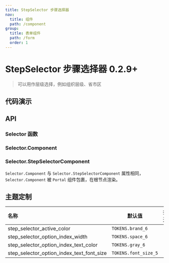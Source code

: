 ```yaml
---
title: StepSelector 步骤选择器
nav:
  title: 组件
  path: /component
group:
  title: 表单组件
  path: /form
  order: 1
---
```


# StepSelector 步骤选择器 <Badge>0.2.9+</Badge>

> 可以用作层级选择，例如组织层级、省市区

## 代码演示

<code src="./__fixtures__/basic.tsx"></code>

## API

### Selector 函数

<API hideTitle src="./step-selector-method.tsx"></API>

### Selector.Component

### Selector.StepSelectorComponent

`Selector.Component` 与 `Selector.StepSelectorComponent` 属性相同，`Selector.Component` 被 `Portal` 组件包裹，在根节点渲染。

<API hideTitle src="./step-selector.tsx"></API>

## 主题定制

| 名称                                      | 默认值               | 描述 |
| :---------------------------------------- | -------------------- | ---- |
| step_selector_active_color                | `TOKENS.brand_6`     | -    |
| step_selector_option_index_width          | `TOKENS.space_6`     | -    |
| step_selector_option_index_text_color     | `TOKENS.gray_6`      | -    |
| step_selector_option_index_text_font_size | `TOKENS.font_size_5` | -    |
